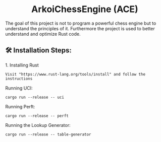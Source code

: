 <h1 align="center" id="title">ArkoiChessEngine (ACE)</h1>

<p id="description">The goal of this project is not to program a powerful chess engine but to understand the principles of it. Furthermore the project is used to better understand and optimize Rust code.</p>

<h2>🛠️ Installation Steps:</h2>

<p>1. Installing Rust</p>

```
Visit "https://www.rust-lang.org/tools/install" and follow the instructions
```

<p>Running UCI:</p>

```
cargo run --release -- uci
```

<p>Running Perft:</p>

```
cargo run --release -- perft
```

<p>Running the Lookup Generator:</p>

```
cargo run --release -- table-generator
```
